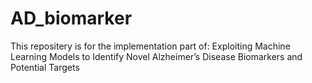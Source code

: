 # AD_biomarker
This repositery is for the implementation part of: Exploiting Machine Learning Models to Identify Novel Alzheimer’s Disease Biomarkers and Potential Targets



